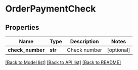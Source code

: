 # OrderPaymentCheck

## Properties
Name | Type | Description | Notes
------------ | ------------- | ------------- | -------------
**check_number** | **str** | Check number | [optional] 

[[Back to Model list]](../README.md#documentation-for-models) [[Back to API list]](../README.md#documentation-for-api-endpoints) [[Back to README]](../README.md)


